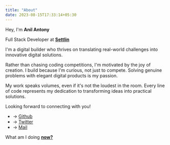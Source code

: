 ```yaml
---
title: "About"
date: 2023-08-15T17:33:14+05:30
---
```



Hey, I'm __Anil Antony__

Full Stack Developer at  [__Settlin__](https://www.settlin.in)

I'm a digital builder who thrives on translating real-world challenges into innovative digital solutions.

Rather than chasing coding competitions, I'm motivated by the joy of creation. I build because I'm curious, not just to compete. Solving genuine problems with elegant digital products is my passion.

My work speaks volumes, even if it's not the loudest in the room. Every line of code represents my dedication to transforming ideas into practical solutions.



Looking forward to connecting with you!

 - → [Github](https://github.com/iamanilantony) <br>
 - → [Twitter](https://twitter.com/iamanilantony) <br>
 - → [Mail](mailto:anilantony3134@gmail.com)

What am I doing [__now?__](/works)